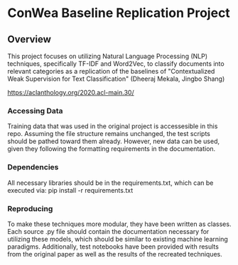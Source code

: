 # ConWea Baseline Replication Project

## Overview

This project focuses on utilizing Natural Language Processing (NLP) techniques, specifically TF-IDF and Word2Vec, to classify documents into relevant categories as a replication of the baselines of "Contextualized Weak Supervision for Text Classification" (Dheeraj Mekala, Jingbo Shang)

https://aclanthology.org/2020.acl-main.30/

### Accessing Data
Training data that was used in the original project is accessesible in this repo. Assuming the file structure remains unchanged, the test scripts should be pathed toward them already. However, new data can be used, given they following the formatting requirements in the documentation.

### Dependencies
All necessary libraries should be in the requirements.txt, which can be executed via:
pip install -r requirements.txt

### Reproducing
To make these techniques more modular, they have been written as classes. Each source .py file should contain the documentation necessary for utilizing these models, which should be similar to existing machine learning paradigms. Additionally, test notebooks have been provided with results from the original paper as well as the results of the recreated techniques. 
